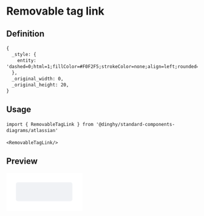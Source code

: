 # Removable tag link

## Definition

```
{
  _style: { 
    entity: 'dashed=0;html=1;fillColor=#F0F2F5;strokeColor=none;align=left;rounded=1;arcSize=10;fontColor=#3384FF;fontStyle=1;fontSize=11;shadow=0;spacingLeft=3',
  },
  _original_width: 0,
  _original_height: 20,
}
```

## Usage

```
import { RemovableTagLink } from '@dinghy/standard-components-diagrams/atlassian'

<RemovableTagLink/>
```

## Preview

<img src="./removable-tag-link.png" width="200"/>

